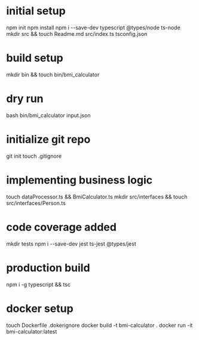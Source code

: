  # initial setup
  npm init
  npm install
  npm i --save-dev typescript @types/node ts-node
  mkdir src && touch Readme.md src/index.ts tsconfig.json

 # build setup
 mkdir bin && touch bin/bmi_calculator

 # dry run
 bash bin/bmi_calculator input.json

 # initialize git repo
 git init
 touch .gitignore

 # implementing business logic
 touch dataProcessor.ts && BmiCalculator.ts
 mkdir src/interfaces && touch src/interfaces/Person.ts

 # code coverage added
 mkdir tests 
 npm i --save-dev jest ts-jest @types/jest

 # production build
 npm i -g typescript && tsc
 # docker setup
 touch Dockerfile .dokerignore
docker build -t bmi-calculator .
docker run -it bmi-calculator:latest
